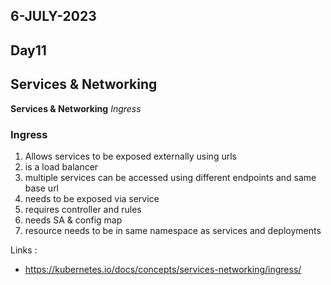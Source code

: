 ## 6-JULY-2023

## Day11

## Services & Networking

**Services & Networking** *Ingress*

### Ingress
1. Allows services to be exposed externally using urls
2. is a load balancer
3. multiple services can be accessed using different endpoints and same base url
4. needs to be exposed via service 
5. requires controller and rules
6. needs SA & config map
7. resource needs to be in same namespace as services and deployments


Links :
- https://kubernetes.io/docs/concepts/services-networking/ingress/
